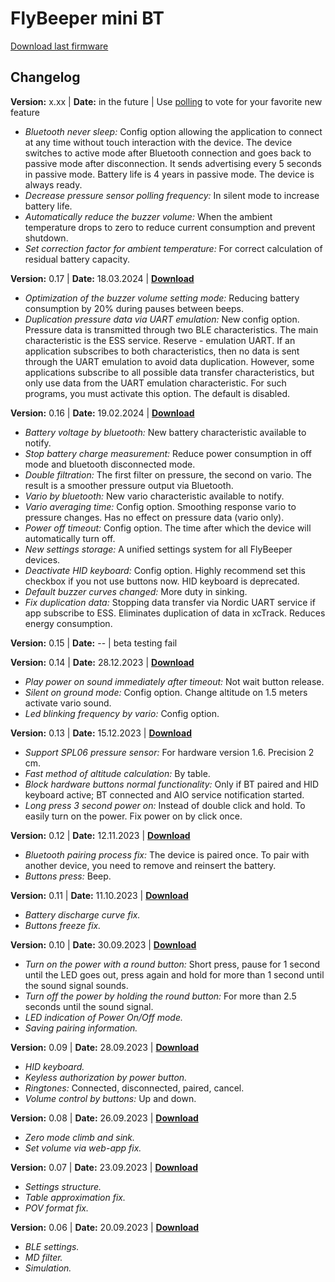 # FlyBeeper mini BT

<a btn href="https://flybeeper.com/minibt/app_update.0.16.bin" download>Download last firmware</a>

## Changelog

**Version:** x.xx | **Date:** in the future | Use [polling](https://t.me/flybeeperchat/32) to vote for your favorite new feature

- _Bluetooth never sleep:_ Config option allowing the application to connect at any time without touch interaction with the device. The device switches to active mode after Bluetooth connection and goes back to passive mode after disconnection. It sends advertising every 5 seconds in passive mode. Battery life is 4 years in passive mode. The device is always ready.
- _Decrease pressure sensor polling frequency:_ In silent mode to increase battery life.
- _Automatically reduce the buzzer volume:_ When the ambient temperature drops to zero to reduce current consumption and prevent shutdown.
- _Set correction factor for ambient temperature:_ For correct calculation of residual battery capacity.

**Version:** 0.17 | **Date:** 18.03.2024 | [**Download**](https://flybeeper.com/minibt/app_update.0.17.bin)

- _Optimization of the buzzer volume setting mode:_ Reducing battery consumption by 20% during pauses between beeps.
- _Duplication pressure data via UART emulation:_ New config option. Pressure data is transmitted through two BLE characteristics. The main characteristic is the ESS service. Reserve - emulation UART. If an application subscribes to both characteristics, then no data is sent through the UART emulation to avoid data duplication. However, some applications subscribe to all possible data transfer characteristics, but only use data from the UART emulation characteristic. For such programs, you must activate this option. The default is disabled.

**Version:** 0.16 | **Date:** 19.02.2024 | [**Download**](https://flybeeper.com/minibt/app_update.0.16.bin)

- _Battery voltage by bluetooth:_ New battery characteristic available to notify.
- _Stop battery charge measurement:_ Reduce power consumption in off mode and bluetooth disconnected mode.
- _Double filtration:_ The first filter on pressure, the second on vario. The result is a smoother pressure output via Bluetooth.
- _Vario by bluetooth:_ New vario characteristic available to notify.
- _Vario averaging time:_ Config option. Smoothing response vario to pressure changes. Has no effect on pressure data (vario only).
- _Power off timeout:_ Config option. The time after which the device will automatically turn off.
- _New settings storage:_ A unified settings system for all FlyBeeper devices.
- _Deactivate HID keyboard:_ Config option. Highly recommend set this checkbox if you not use buttons now. HID keyboard is deprecated.
- _Default buzzer curves changed:_ More duty in sinking.
- _Fix duplication data:_ Stopping data transfer via Nordic UART service if app subscribe to ESS. Eliminates duplication of data in xcTrack. Reduces energy consumption.

**Version:** 0.15 | **Date:** -- | beta testing fail

**Version:** 0.14 | **Date:** 28.12.2023 | [**Download**](https://flybeeper.com/minibt/app_update.0.14.bin)

- _Play power on sound immediately after timeout:_ Not wait button release.
- _Silent on ground mode:_ Config option. Change altitude on 1.5 meters activate vario sound.
- _Led blinking frequency by vario:_ Config option.

**Version:** 0.13 | **Date:** 15.12.2023 | [**Download**](https://flybeeper.com/minibt/app_update.0.13.bin)

- _Support SPL06 pressure sensor:_ For hardware version 1.6. Precision 2 cm.
- _Fast method of altitude calculation:_ By table.
- _Block hardware buttons normal functionality:_ Only if BT paired and HID keyboard active; BT connected and AIO service notification started.
- _Long press 3 second power on:_ Instead of double click and hold. To easily turn on the power. Fix power on by click once.

**Version:** 0.12 | **Date:** 12.11.2023 | [**Download**](https://flybeeper.com/minibt/app_update.0.12.bin)

- _Bluetooth pairing process fix:_ The device is paired once. To pair with another device, you need to remove and reinsert the battery.
- _Buttons press:_ Beep.

**Version:** 0.11 | **Date:** 11.10.2023 | [**Download**](https://flybeeper.com/minibt/app_update.0.11.bin)

- _Battery discharge curve fix._
- _Buttons freeze fix._

**Version:** 0.10 | **Date:** 30.09.2023 | [**Download**](https://flybeeper.com/minibt/app_update.0.10.bin)

- _Turn on the power with a round button:_ Short press, pause for 1 second until the LED goes out, press again and hold for more than 1 second until the sound signal sounds.
- _Turn off the power by holding the round button:_ For more than 2.5 seconds until the sound signal.
- _LED indication of Power On/Off mode._
- _Saving pairing information._

**Version:** 0.09 | **Date:** 28.09.2023 | [**Download**](https://flybeeper.com/minibt/app_update.0.9.bin)

- _HID keyboard._
- _Keyless authorization by power button._
- _Ringtones:_ Connected, disconnected, paired, cancel.
- _Volume control by buttons:_ Up and down.

**Version:** 0.08 | **Date:** 26.09.2023 | [**Download**](https://flybeeper.com/minibt/app_update.0.8.bin)

- _Zero mode climb and sink._
- _Set volume via web-app fix._

**Version:** 0.07 | **Date:** 23.09.2023 | [**Download**](https://flybeeper.com/minibt/app_update.0.7.bin)

- _Settings structure._
- _Table approximation fix._
- _POV format fix._

**Version:** 0.06 | **Date:** 20.09.2023 | [**Download**](https://flybeeper.com/minibt/app_update.0.6.bin)

- _BLE settings._
- _MD filter._
- _Simulation._
